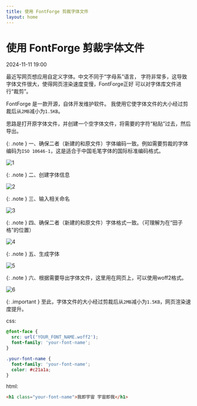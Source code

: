 ```yaml
---
title: 使用 FontForge 剪裁字体文件
layout: home
---
```


# 使用 FontForge 剪裁字体文件

2024-11-11 19:00

最近写网页想应用自定义字体。中文不同于“字母系”语言，
字符非常多，这导致字体文件很大，使得网页渲染速度变慢，FontForge正好
可以对字体库文件进行“裁剪”。

FontForge 是一款开源，自体开发维护软件。
我使用它使字体文件的大小经过剪裁后从`2MB`减小为`1.5KB`。

思路是打开原字体文件，并创建一个空字体文件，将需要的字符“粘贴”过去，然后导出。

{: .note }
一、确保二者（新建的和原文件）字体编码一致。例如需要剪裁的字体编码为`ISO 10646-1`，这是适合于中国毛笔字体的国际标准编码格式。

![1](../assets/images/2024-11-11/1.png)

{: .note }
二、创建字体信息

![2](../assets/images/2024-11-11/2.png)

{: .note }
三、输入相关命名

![3](../assets/images/2024-11-11/3.png)

{: .note }
四、确保二者（新建的和原文件）字体格式一致。（可理解为在“田子格”的位置）

![4](../assets/images/2024-11-11/4.png)

{: .note }
五、生成字体

![5](../assets/images/2024-11-11/5.png)

{: .note }
六、根据需要导出字体文件，这里用在网页上，可以使用woff2格式。

![6](../assets/images/2024-11-11/6.png)

{: .important }
至此，字体文件的大小经过剪裁后从`2MB`减小为`1.5KB`，网页渲染速度提升。

css:
```css
@font-face {
  src: url('YOUR_FONT_NAME.woff2');
  font-family: 'your-font-name';
}

.your-font-name {
  font-family: 'your-font-name';
  color: #c21a1a;
}
```

html:
```html
<h1 class="your-font-name">我即宇宙 宇宙即我</h1>
```